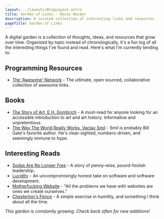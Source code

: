 ```yaml
---
layout: ../layouts/BlogLayout.astro
title: Garden of Links - Kevin Rocker
description: A curated collection of interesting links and resources
pageTitle: Garden of Links
---
```


<section class="prose md:prose-sm dark:prose-invert prose-stone">

A digital garden is a collection of thoughts, ideas, and resources that grow over time. Organized by topic instead of chronologically, it's a fun log of all the interesting things I've found and read. Here's what I'm currently tending to:

## Programming Resources

- [The 'Awesome' Network](https://github.com/sindresorhus/awesome) - The ultimate, open sourced, collaborative collection of awesome links.

## Books

- [The Story of Art, E.H. Gombrich](https://www.goodreads.com/book/show/222078.The_Story_of_Art?ref=nav_sb_noss_l_12) - A must-read for anyone looking for an accessible introduction to art and art history. Informative and unpretentious.
- [The Way The World Really Works, Vaclav Smil](https://www.goodreads.com/book/show/56587388-how-the-world-really-works) - Smil is probably Bill Gate's favorite author. He's clear-sighted, numbers-driven, and seemingly immune to hype.

## Interesting Reads

- [Sodas Are No Longer Free](https://steveblank.com/2009/12/21/the-elves-leave-middle-earth-%E2%80%93-soda%E2%80%99s-are-no-longer-free/) - A story of penny-wise, pound-foolish leadership.
- [Lucidity](https://ludic.mataroa.blog/) - An uncompromisingly honest take on software and software development.
- [Motherfucking Website](https://motherfuckingwebsite.com/) - "All the problems we have with websites are ones we create ourselves."
- [Chesterton's Fence](https://fs.blog/chestertons-fence/) - A simple exercise in humility, and something I think about all the time.

*This garden is constantly growing. Check back often for new additions!*

</section> 
